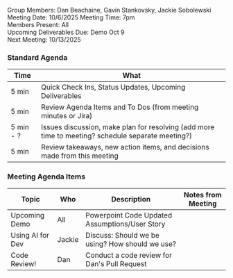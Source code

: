 Group Members: Dan Beachaine, Gavin Stankovsky, Jackie Sobolewski  
Meeting Date:  10/6/2025 
Meeting Time:  7pm  
Members Present:  All  
Upcoming Deliverables Due: Demo Oct 9    
Next Meeting:  10/13/2025  

### Standard Agenda
| Time | What | 
|---|---|
| 5 min | Quick Check Ins, Status Updates, Upcoming Deliverables |
| 5 min | Review Agenda Items and To Dos (from meeting minutes or Jira) |
| 5 min - ? | Issues discussion, make plan for resolving (add more time to meeting? schedule separate meeting?) |
| 5 min | Review takeaways, new action items, and decisions made from this meeting | 

### Meeting Agenda Items
| Topic | Who | Description | Notes from Meeting |
|---|---|---|---|
| Upcoming Demo | All | Powerpoint   Code   Updated Assumptions/User Story | |
| Using AI for Dev | Jackie | Discuss: Should we be using? How should we use? | | 
| Code Review! | Dan | Conduct a code review for Dan's Pull Request | |
